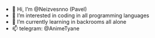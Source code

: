 - 👋 Hi, I’m @Neizvesnno (Pavel)
- 👀 I’m interested in coding in all programming languages
- 🌱 I’m currently learning in backrooms all alone
- 📫  telegram: @AnimeTyane 
